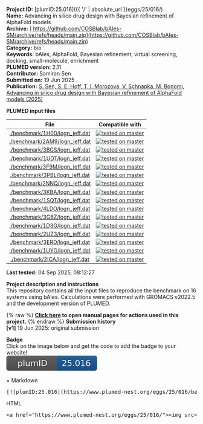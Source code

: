 **Project ID:** [plumID:25.016]({{ '/' | absolute_url }}eggs/25/016/)  
**Name:**  Advancing in silico drug design with Bayesian refinement of AlphaFold models  
**Archive:** [ https://github.com/COSBlab/bAIes-SM/archive/refs/heads/main.zip](https://github.com/COSBlab/bAIes-SM/archive/refs/heads/main.zip)  
**Category:**  bio  
**Keywords:**  bAIes, AlphaFold, Bayesian refinement, virtual screening, docking, small-molecule, enrichment  
**PLUMED version:**  2.11  
**Contributor:**  Samiran Sen  
**Submitted on:** 19 Jun 2025  
**Publication:** [S. Sen, S. E. Hoff, T. I. Morozova, V. Schnapka, M. Bonomi, Advancing in silico drug design with Bayesian refinement of AlphaFold models (2025)](http://dx.doi.org/10.1101/2025.06.25.661454)  
  
**PLUMED input files**  
  
| File     | Compatible with |  
|:--------:|:--------:|  
| [./benchmark/1H00/logn_jeff.dat](./data/./benchmark/1H00/logn_jeff.dat.md) |  [![tested on master](https://img.shields.io/badge/master-passing-green.svg)](data/./benchmark/1H00/logn_jeff.dat.plumed_master.stderr) |  
| [./benchmark/2AM9/logn_jeff.dat](./data/./benchmark/2AM9/logn_jeff.dat.md) |  [![tested on master](https://img.shields.io/badge/master-passing-green.svg)](data/./benchmark/2AM9/logn_jeff.dat.plumed_master.stderr) |  
| [./benchmark/3BGS/logn_jeff.dat](./data/./benchmark/3BGS/logn_jeff.dat.md) |  [![tested on master](https://img.shields.io/badge/master-passing-green.svg)](data/./benchmark/3BGS/logn_jeff.dat.plumed_master.stderr) |  
| [./benchmark/1UDT/logn_jeff.dat](./data/./benchmark/1UDT/logn_jeff.dat.md) |  [![tested on master](https://img.shields.io/badge/master-passing-green.svg)](data/./benchmark/1UDT/logn_jeff.dat.plumed_master.stderr) |  
| [./benchmark/3F9M/logn_jeff.dat](./data/./benchmark/3F9M/logn_jeff.dat.md) |  [![tested on master](https://img.shields.io/badge/master-passing-green.svg)](data/./benchmark/3F9M/logn_jeff.dat.plumed_master.stderr) |  
| [./benchmark/3PBL/logn_jeff.dat](./data/./benchmark/3PBL/logn_jeff.dat.md) |  [![tested on master](https://img.shields.io/badge/master-passing-green.svg)](data/./benchmark/3PBL/logn_jeff.dat.plumed_master.stderr) |  
| [./benchmark/2NNQ/logn_jeff.dat](./data/./benchmark/2NNQ/logn_jeff.dat.md) |  [![tested on master](https://img.shields.io/badge/master-passing-green.svg)](data/./benchmark/2NNQ/logn_jeff.dat.plumed_master.stderr) |  
| [./benchmark/3KBA/logn_jeff.dat](./data/./benchmark/3KBA/logn_jeff.dat.md) |  [![tested on master](https://img.shields.io/badge/master-passing-green.svg)](data/./benchmark/3KBA/logn_jeff.dat.plumed_master.stderr) |  
| [./benchmark/1SQT/logn_jeff.dat](./data/./benchmark/1SQT/logn_jeff.dat.md) |  [![tested on master](https://img.shields.io/badge/master-passing-green.svg)](data/./benchmark/1SQT/logn_jeff.dat.plumed_master.stderr) |  
| [./benchmark/4LDO/logn_jeff.dat](./data/./benchmark/4LDO/logn_jeff.dat.md) |  [![tested on master](https://img.shields.io/badge/master-passing-green.svg)](data/./benchmark/4LDO/logn_jeff.dat.plumed_master.stderr) |  
| [./benchmark/3G6Z/logn_jeff.dat](./data/./benchmark/3G6Z/logn_jeff.dat.md) |  [![tested on master](https://img.shields.io/badge/master-passing-green.svg)](data/./benchmark/3G6Z/logn_jeff.dat.plumed_master.stderr) |  
| [./benchmark/1D3G/logn_jeff.dat](./data/./benchmark/1D3G/logn_jeff.dat.md) |  [![tested on master](https://img.shields.io/badge/master-passing-green.svg)](data/./benchmark/1D3G/logn_jeff.dat.plumed_master.stderr) |  
| [./benchmark/2UZ3/logn_jeff.dat](./data/./benchmark/2UZ3/logn_jeff.dat.md) |  [![tested on master](https://img.shields.io/badge/master-passing-green.svg)](data/./benchmark/2UZ3/logn_jeff.dat.plumed_master.stderr) |  
| [./benchmark/3ERD/logn_jeff.dat](./data/./benchmark/3ERD/logn_jeff.dat.md) |  [![tested on master](https://img.shields.io/badge/master-passing-green.svg)](data/./benchmark/3ERD/logn_jeff.dat.plumed_master.stderr) |  
| [./benchmark/1UYG/logn_jeff.dat](./data/./benchmark/1UYG/logn_jeff.dat.md) |  [![tested on master](https://img.shields.io/badge/master-passing-green.svg)](data/./benchmark/1UYG/logn_jeff.dat.plumed_master.stderr) |  
| [./benchmark/2ICA/logn_jeff.dat](./data/./benchmark/2ICA/logn_jeff.dat.md) |  [![tested on master](https://img.shields.io/badge/master-passing-green.svg)](data/./benchmark/2ICA/logn_jeff.dat.plumed_master.stderr) |  
  
**Last tested:**  04 Sep 2025, 08:12:27
  
**Project description and instructions**  
This repository contains all the input files to reproduce the benchmark on 16 systems using bAIes. Calculations were performed with GROMACS v2022.5 and the development version of PLUMED.  

  
{% raw %}
<b><a href="https://www.plumed.org/doc-master/user-doc/html/actionlist/?actions=BIASVALUE,PRINT,BAIES,GROUP" target="_blank">Click here</a> to open manual pages for actions used in this project.</b>
{% endraw %}
**Submission history**  
**[v1]** 19 Jun 2025: original submission  
  
**Badge**  
Click on the image below and get the code to add the badge to your website!  
<img src="./badge.svg" alt="plumeDnest:25.016" id="myBtn" class="badge">
<div id="myModal" class="modal">
  <div class="modal-content">
    <span class="close">&times;</span>
    Markdown<pre>[![plumID:25.016](https://www.plumed-nest.org/eggs/25/016/badge.svg)](https://www.plumed-nest.org/eggs/25/016/)</pre>
    HTML<pre>&lt;a href="https://www.plumed-nest.org/eggs/25/016/"&gt;&lt;img src="https://www.plumed-nest.org/eggs/25/016/badge.svg" alt="plumID:25.016"&gt;&lt;/a&gt;</pre>
  </div>
</div>
